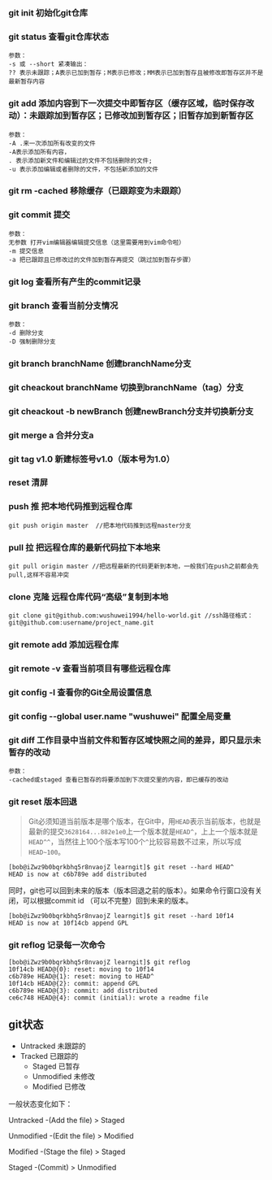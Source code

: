 ### git init 初始化git仓库
### git status 查看git仓库状态
    参数：
    -s 或 --short 紧凑输出：
    ?? 表示未跟踪；A表示已加到暂存；M表示已修改；MM表示已加到暂存且被修改即暂存区并不是最新暂存内容
### git add 添加内容到下一次提交中即暂存区（缓存区域，临时保存改动）：未跟踪加到暂存区；已修改加到暂存区；旧暂存加到新暂存区
    参数：
    -A .来一次添加所有改变的文件
    -A表示添加所有内容， 
    . 表示添加新文件和编辑过的文件不包括删除的文件; 
    -u 表示添加编辑或者删除的文件，不包括新添加的文件
### git rm -cached 移除缓存（已跟踪变为未跟踪）
### git commit 提交 
	参数：
	无参数 打开vim编辑器编辑提交信息（这里需要用到vim命令啦）
	-m 提交信息
	-a 把已跟踪且已修改过的文件加到暂存再提交（跳过加到暂存步骤）
### git log 查看所有产生的commit记录
### git branch 查看当前分支情况
	参数：
	-d 删除分支
	-D 强制删除分支
### git branch branchName 创建branchName分支
### git cheackout branchName 切换到branchName（tag）分支
### git cheackout -b newBranch 创建newBranch分支并切换新分支
### git merge a 合并分支a
### git tag v1.0 新建标签号v1.0（版本号为1.0）
### reset 清屏
### push 推 把本地代码推到远程仓库
	git push origin master  //把本地代码推到远程master分支
### pull 拉 把远程仓库的最新代码拉下本地来
	git pull origin master //把远程最新的代码更新到本地，一般我们在push之前都会先pull,这样不容易冲突
### clone 克隆 远程仓库代码“高级”复制到本地
	git clone git@github.com:wushuwei1994/hello-world.git //ssh路径格式：git@github.com:username/project_name.git

### git remote add 添加远程仓库
### git remote -v 查看当前项目有哪些远程仓库
### git config -l 查看你的Git全局设置信息 
### git config --global user.name "wushuwei" 配置全局变量
### git diff 工作目录中当前文件和暂存区域快照之间的差异，即只显示未暂存的改动
    参数：
    -cached或staged 查看已暂存的将要添加到下次提交里的内容，即已缓存的改动

### git reset 版本回退 

> Git必须知道当前版本是哪个版本，在Git中，用`HEAD`表示当前版本，也就是最新的提交`3628164...882e1e0`上一个版本就是`HEAD^`，上上一个版本就是`HEAD^^`，当然往上100个版本写100个`^`比较容易数不过来，所以写成`HEAD~100`。

```
[bob@iZwz9b0bqrkbhq5r8nvaojZ learngit]$ git reset --hard HEAD^
HEAD is now at c6b789e add distributed
```

同时，git也可以回到未来的版本（版本回退之前的版本）。如果命令行窗口没有关闭，可以根据commit id （可以不完整）回到未来的版本。

```
[bob@iZwz9b0bqrkbhq5r8nvaojZ learngit]$ git reset --hard 10f14
HEAD is now at 10f14cb append GPL
```

### git reflog 记录每一次命令

```
[bob@iZwz9b0bqrkbhq5r8nvaojZ learngit]$ git reflog
10f14cb HEAD@{0}: reset: moving to 10f14
c6b789e HEAD@{1}: reset: moving to HEAD^
10f14cb HEAD@{2}: commit: append GPL
c6b789e HEAD@{3}: commit: add distributed
ce6c748 HEAD@{4}: commit (initial): wrote a readme file
```




## git状态
- Untracked 未跟踪的
- Tracked 已跟踪的
  - Staged 已暂存
  - Unmodified 未修改
  - Modified 已修改 

 一般状态变化如下：

 Untracked -(Add the file) > Staged

 Unmodified -(Edit the file) > Modified

 Modified -(Stage the file) > Staged

 Staged -(Commit) > Unmodified

